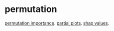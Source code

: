 # permutation
[permutation importance](https://www.kaggle.com/rudrakumawat22/exercise-permutation-importance).
[partial plots](https://www.kaggle.com/rudrakumawat22/exercise-partial-plots).
[shap values](https://www.kaggle.com/rudrakumawat22/exercise-shap-values).
